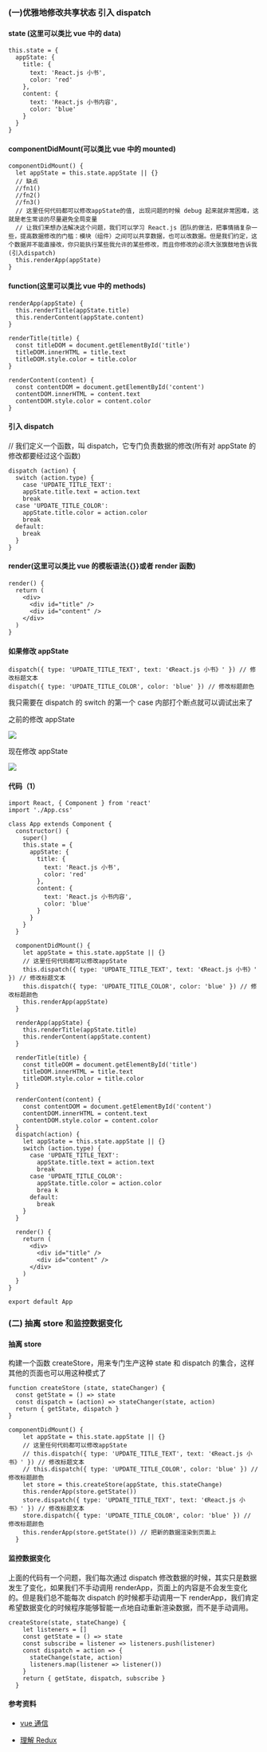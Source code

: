 ### (一)优雅地修改共享状态 引入 dispatch

#### state (这里可以类比 vue 中的 data)

```
this.state = {
  appState: {
    title: {
      text: 'React.js 小书',
      color: 'red'
    },
    content: {
      text: 'React.js 小书内容',
      color: 'blue'
    }
  }
}
```

#### componentDidMount(可以类比 vue 中的 mounted)

```
componentDidMount() {
  let appState = this.state.appState || {}
  // 缺点
  //fn1()
  //fn2()
  //fn3()
  // 这里任何代码都可以修改appState的值, 出现问题的时候 debug 起来就非常困难，这就是老生常谈的尽量避免全局变量
  // 让我们来想办法解决这个问题，我们可以学习 React.js 团队的做法，把事情搞复杂一些，提高数据修改的门槛：模块（组件）之间可以共享数据，也可以改数据。但是我们约定，这个数据并不能直接改，你只能执行某些我允许的某些修改，而且你修改的必须大张旗鼓地告诉我(引入dispatch)
  this.renderApp(appState)
}
```

#### function(这里可以类比 vue 中的 methods)

```
renderApp(appState) {
  this.renderTitle(appState.title)
  this.renderContent(appState.content)
}

renderTitle(title) {
  const titleDOM = document.getElementById('title')
  titleDOM.innerHTML = title.text
  titleDOM.style.color = title.color
}

renderContent(content) {
  const contentDOM = document.getElementById('content')
  contentDOM.innerHTML = content.text
  contentDOM.style.color = content.color
}
```

#### 引入 dispatch

// 我们定义一个函数，叫 dispatch，它专门负责数据的修改(所有对 appState 的修改都要经过这个函数)

```
dispatch (action) {
  switch (action.type) {
    case 'UPDATE_TITLE_TEXT':
    appState.title.text = action.text
    break
  case 'UPDATE_TITLE_COLOR':
    appState.title.color = action.color
    break
  default:
    break
  }
}
```

#### render(这里可以类比 vue 的模板语法{{}}或者 render 函数)

```
render() {
  return (
    <div>
      <div id="title" />
      <div id="content" />
    </div>
  )
}
```

#### 如果修改 appState

```
dispatch({ type: 'UPDATE_TITLE_TEXT', text: '《React.js 小书》' }) // 修改标题文本
dispatch({ type: 'UPDATE_TITLE_COLOR', color: 'blue' }) // 修改标题颜色
```

我只需要在 dispatch 的 switch 的第一个 case 内部打个断点就可以调试出来了

之前的修改 appState

![](https://huzidaha.github.io/static/assets/img/posts/CA34AC20-F3C0-438F-AD64-66C5E0986669.png)

现在修改 appState

![](https://huzidaha.github.io/static/assets/img/posts/7536BBF9-6563-4FD5-8359-28D3A5254EE7.png)

#### 代码（1）

```
import React, { Component } from 'react'
import './App.css'

class App extends Component {
  constructor() {
    super()
    this.state = {
      appState: {
        title: {
          text: 'React.js 小书',
          color: 'red'
        },
        content: {
          text: 'React.js 小书内容',
          color: 'blue'
        }
      }
    }
  }

  componentDidMount() {
    let appState = this.state.appState || {}
    // 这里任何代码都可以修改appState
    this.dispatch({ type: 'UPDATE_TITLE_TEXT', text: '《React.js 小书》' }) // 修改标题文本
    this.dispatch({ type: 'UPDATE_TITLE_COLOR', color: 'blue' }) // 修改标题颜色
    this.renderApp(appState)
  }

  renderApp(appState) {
    this.renderTitle(appState.title)
    this.renderContent(appState.content)
  }

  renderTitle(title) {
    const titleDOM = document.getElementById('title')
    titleDOM.innerHTML = title.text
    titleDOM.style.color = title.color
  }

  renderContent(content) {
    const contentDOM = document.getElementById('content')
    contentDOM.innerHTML = content.text
    contentDOM.style.color = content.color
  }
  dispatch(action) {
    let appState = this.state.appState || {}
    switch (action.type) {
      case 'UPDATE_TITLE_TEXT':
        appState.title.text = action.text
        break
      case 'UPDATE_TITLE_COLOR':
        appState.title.color = action.color
        brea k
      default:
        break
    }
  }

  render() {
    return (
      <div>
        <div id="title" />
        <div id="content" />
      </div>
    )
  }
}

export default App
```

### (二) 抽离 store 和监控数据变化

#### 抽离 store

构建一个函数 createStore，用来专门生产这种 state 和 dispatch 的集合，这样其他的页面也可以用这种模式了

```
function createStore (state, stateChanger) {
  const getState = () => state
  const dispatch = (action) => stateChanger(state, action)
  return { getState, dispatch }
}

componentDidMount() {
    let appState = this.state.appState || {}
    // 这里任何代码都可以修改appState
    // this.dispatch({ type: 'UPDATE_TITLE_TEXT', text: '《React.js 小书》' }) // 修改标题文本
    // this.dispatch({ type: 'UPDATE_TITLE_COLOR', color: 'blue' }) // 修改标题颜色
    let store = this.createStore(appState, this.stateChange)
    this.renderApp(store.getState())
    store.dispatch({ type: 'UPDATE_TITLE_TEXT', text: '《React.js 小书》' }) // 修改标题文本
    store.dispatch({ type: 'UPDATE_TITLE_COLOR', color: 'blue' }) // 修改标题颜色
    this.renderApp(store.getState()) // 把新的数据渲染到页面上
  }
```

#### 监控数据变化

上面的代码有一个问题，我们每次通过 dispatch 修改数据的时候，其实只是数据发生了变化，如果我们不手动调用 renderApp，页面上的内容是不会发生变化的。但是我们总不能每次 dispatch 的时候都手动调用一下 renderApp，我们肯定希望数据变化的时候程序能够智能一点地自动重新渲染数据，而不是手动调用。

```
createStore(state, stateChange) {
    let listeners = []
    const getState = () => state
    const subscribe = listener => listeners.push(listener)
    const dispatch = action => {
      stateChange(state, action)
      listeners.map(listener => listener())
    }
    return { getState, dispatch, subscribe }
  }
```

#### 参考资料

- [vue 通信](https://juejin.im/post/59ec95006fb9a0451c398b1a)

- [理解 Redux](https://www.zhihu.com/question/41312576)
